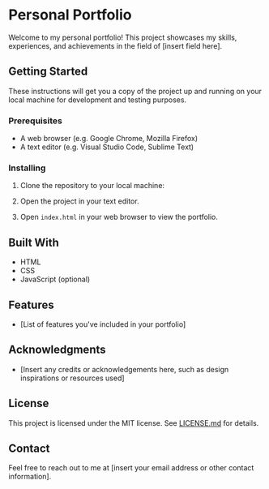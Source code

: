# Personal Portfolio

Welcome to my personal portfolio! This project showcases my skills, experiences, and achievements in the field of [insert field here]. 

## Getting Started

These instructions will get you a copy of the project up and running on your local machine for development and testing purposes.

### Prerequisites

- A web browser (e.g. Google Chrome, Mozilla Firefox)
- A text editor (e.g. Visual Studio Code, Sublime Text)

### Installing

1. Clone the repository to your local machine:



2. Open the project in your text editor.

3. Open `index.html` in your web browser to view the portfolio.

## Built With

- HTML
- CSS
- JavaScript (optional)

## Features

- [List of features you've included in your portfolio]

## Acknowledgments

- [Insert any credits or acknowledgements here, such as design inspirations or resources used]

## License

This project is licensed under the MIT license. See [LICENSE.md](LICENSE.md) for details.

## Contact

Feel free to reach out to me at [insert your email address or other contact information].
